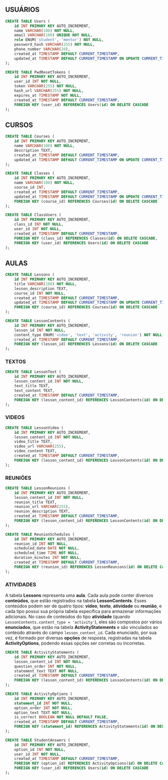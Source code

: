 ## USUÁRIOS

```sql
CREATE TABLE Users (
    id INT PRIMARY KEY AUTO_INCREMENT,
    name VARCHAR(100) NOT NULL,
    email VARCHAR(100) UNIQUE NOT NULL,
    role ENUM('student', 'mentor') NOT NULL,
    password_hash VARCHAR(255) NOT NULL,
    phone_number VARCHAR(20),
    created_at TIMESTAMP DEFAULT CURRENT_TIMESTAMP,
    updated_at TIMESTAMP DEFAULT CURRENT_TIMESTAMP ON UPDATE CURRENT_TIMESTAMP
);

CREATE TABLE PwdResetTokens (
    id INT PRIMARY KEY AUTO_INCREMENT,
    user_id INT NOT NULL,
    token VARCHAR(255) NOT NULL,
    hash_url VARCHAR(255) NOT NULL,
    expires_at TIMESTAMP NOT NULL,
    created_at TIMESTAMP DEFAULT CURRENT_TIMESTAMP,
    FOREIGN KEY (user_id) REFERENCES Users(id) ON DELETE CASCADE
);
```

## CURSOS

```sql
CREATE TABLE Courses (
    id INT PRIMARY KEY AUTO_INCREMENT,
    name VARCHAR(100) NOT NULL,
    description TEXT,
    created_at TIMESTAMP DEFAULT CURRENT_TIMESTAMP,
    updated_at TIMESTAMP DEFAULT CURRENT_TIMESTAMP ON UPDATE CURRENT_TIMESTAMP
);

CREATE TABLE Classes (
    id INT PRIMARY KEY AUTO_INCREMENT,
    name VARCHAR(100) NOT NULL,
    course_id INT,
    created_at TIMESTAMP DEFAULT CURRENT_TIMESTAMP,
    updated_at TIMESTAMP DEFAULT CURRENT_TIMESTAMP ON UPDATE CURRENT_TIMESTAMP,
    FOREIGN KEY (course_id) REFERENCES Courses(id) ON DELETE CASCADE
);

CREATE TABLE ClassUsers (
    id INT PRIMARY KEY AUTO_INCREMENT,
    class_id INT NOT NULL,
    user_id INT NOT NULL,
    created_at TIMESTAMP DEFAULT CURRENT_TIMESTAMP,
    FOREIGN KEY (class_id) REFERENCES Classes(id) ON DELETE CASCADE,
    FOREIGN KEY (user_id) REFERENCES Users(id) ON DELETE CASCADE
);
```

## AULAS

```sql
CREATE TABLE Lessons (
    id INT PRIMARY KEY AUTO_INCREMENT,
    title VARCHAR(100) NOT NULL,
    lesson_description TEXT,
    course_id INT NOT NULL,
    created_at TIMESTAMP DEFAULT CURRENT_TIMESTAMP,
    updated_at TIMESTAMP DEFAULT CURRENT_TIMESTAMP ON UPDATE CURRENT_TIMESTAMP,
    FOREIGN KEY (course_id) REFERENCES Courses(id) ON DELETE CASCADE
);

CREATE TABLE LessonContents (
    id INT PRIMARY KEY AUTO_INCREMENT,
    lesson_id INT NOT NULL,
    content_type ENUM('video', 'text', 'activity', 'reunion') NOT NULL,
    created_at TIMESTAMP DEFAULT CURRENT_TIMESTAMP,
    FOREIGN KEY (lesson_id) REFERENCES Lessons(id) ON DELETE CASCADE
);
```

### TEXTOS

```sql
CREATE TABLE LessonText (
    id INT PRIMARY KEY AUTO_INCREMENT,
    lesson_content_id INT NOT NULL,
    text_title TEXT,
    text_content TEXT,
    created_at TIMESTAMP DEFAULT CURRENT_TIMESTAMP,
    FOREIGN KEY (lesson_content_id) REFERENCES LessonContents(id) ON DELETE CASCADE
);
```

### VIDEOS

```sql
CREATE TABLE LessonVideo (
    id INT PRIMARY KEY AUTO_INCREMENT,
    lesson_content_id INT NOT NULL,
    video_title TEXT,
    video_url VARCHAR(255),
    video_content TEXT,
    created_at TIMESTAMP DEFAULT CURRENT_TIMESTAMP,
    FOREIGN KEY (lesson_content_id) REFERENCES LessonContents(id) ON DELETE CASCADE
);
```

### REUNIÕES

```sql
CREATE TABLE LessonReunions (
    id INT PRIMARY KEY AUTO_INCREMENT,
    lesson_content_id INT NOT NULL,
    reunion_title TEXT,
    reunion_url VARCHAR(255),
    reunion_description TEXT,
    created_at TIMESTAMP DEFAULT CURRENT_TIMESTAMP,
    FOREIGN KEY (lesson_content_id) REFERENCES LessonContents(id) ON DELETE CASCADE
);

CREATE TABLE ReunionSchedules (
    id INT PRIMARY KEY AUTO_INCREMENT,
    reunion_id INT NOT NULL,
    scheduled_date DATE NOT NULL,
    scheduled_time TIME NOT NULL,
    duration_minutes INT NOT NULL,
    created_at TIMESTAMP DEFAULT CURRENT_TIMESTAMP,
    FOREIGN KEY (reunion_id) REFERENCES LessonReunions(id) ON DELETE CASCADE
);
```

### ATIVIDADES

A tabela **Lessons** representa uma **aula**. Cada aula pode conter diversos **conteúdos**, que estão registrados na tabela **LessonContents**. Esses conteúdos podem ser de quatro tipos: **vídeo**, **texto**, **atividade** ou **reunião**, e cada tipo possui sua própria tabela específica para armazenar informações adicionais. No caso de conteúdos do tipo **atividade** (quando `LessonContents.content_type = 'activity'`), eles são compostos por vários **enunciados**, que estão na tabela **ActivityStatements** e são vinculados ao conteúdo através do campo `lesson_content_id`. Cada enunciado, por sua vez, é formado por diversas **opções** de resposta, registradas na tabela **ActivityOptions**, podendo essas opções ser corretas ou incorretas.

```sql
CREATE TABLE ActivityStatements (
    id INT PRIMARY KEY AUTO_INCREMENT,
    lesson_content_id INT NOT NULL,
    question_order INT NOT NULL,
    statement_text TEXT NOT NULL,
    created_at TIMESTAMP DEFAULT CURRENT_TIMESTAMP,
    FOREIGN KEY (lesson_content_id) REFERENCES LessonContents(id) ON DELETE CASCADE
);

CREATE TABLE ActivityOptions (
    id INT PRIMARY KEY AUTO_INCREMENT,
    statement_id INT NOT NULL,
    option_order INT NOT NULL,
    option_text TEXT NOT NULL,
    is_correct BOOLEAN NOT NULL DEFAULT FALSE,
    created_at TIMESTAMP DEFAULT CURRENT_TIMESTAMP,
    FOREIGN KEY (statement_id) REFERENCES ActivityStatements(id) ON DELETE CASCADE
);

CREATE TABLE StudentAnswers (
    id INT PRIMARY KEY AUTO_INCREMENT,
    option_id INT NOT NULL,
    user_id INT NOT NULL,
    created_at TIMESTAMP DEFAULT CURRENT_TIMESTAMP,
    FOREIGN KEY (option_id) REFERENCES ActivityOptions(id) ON DELETE CASCADE,
    FOREIGN KEY (user_id) REFERENCES Users(id) ON DELETE CASCADE
);
```
